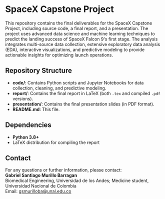 # SpaceX Capstone Project

This repository contains the final deliverables for the SpaceX Capstone Project, including source code, a final report, and a presentation. The project uses advanced data science and machine learning techniques to predict the landing success of SpaceX Falcon 9's first stage. The analysis integrates multi-source data collection, extensive exploratory data analysis (EDA), interactive visualizations, and predictive modeling to provide actionable insights for optimizing launch operations.

## Repository Structure

- **code/**: Contains Python scripts and Jupyter Notebooks for data collection, cleaning, and predictive modeling.
- **report/**: Contains the final report in LaTeX (both `.tex` and compiled `.pdf` versions).
- **presentation/**: Contains the final presentation slides (in PDF format).
- **README.md**: This file.

## Dependencies

- **Python 3.8+**
- LaTeX distribution for compiling the report

## Contact

For any questions or further information, please contact:  
**Gabriel Santiago Murillo Barragan**  
Biomedical Engineering, Universidad de los Andes; Medicine student, Universidad Nacional de Colombia  
Email: gsmurilloba@unal.edu.co
